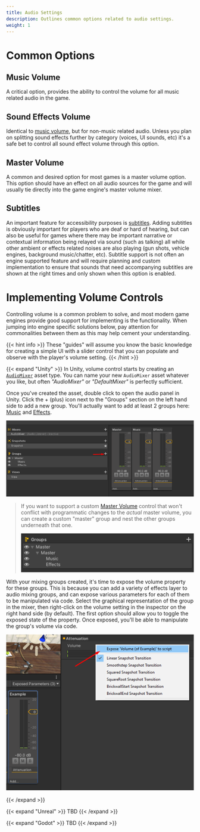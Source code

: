 ```yaml
---
title: Audio Settings
description: Outlines common options related to audio settings.
weight: 1
---
```


# Common Options

## Music Volume

A critical option, provides the ability to control the volume for all music related audio in the game. 

## Sound Effects Volume

Identical to [music volume](#music-volume), but for non-music related audio. Unless you plan on splitting sound effects further by category (voices, UI sounds, etc) it's a safe bet to control all sound effect volume through this option. 

## Master Volume

A common and desired option for most games is a master volume option. This option should have an effect on all audio sources for the game and will usually tie directly into the game engine's master volume mixer.

## Subtitles

An important feature for accessibility purposes is [subtitles](https://en.wikipedia.org/wiki/Subtitles). Adding subtitles is obviously important for players who are deaf or hard of hearing, but can also be useful for games where there may be important narrative or contextual information being relayed via sound (such as talking) all while other ambient or effects related noises are also playing (gun shots, vehicle engines, background music/chatter, etc). Subtitle support is not often an engine supported feature and will require planning and custom implementation to ensure that sounds that need accompanying subtitles are shown at the right times and only shown when this option is enabled.

# Implementing Volume Controls

Controlling volume is a common problem to solve, and most modern game engines provide good support for implementing is the functionality. When jumping into engine specific solutions below, pay attention for commonalities between them as this may help cement your understanding.

{{< hint info >}}
These "guides" will assume you know the basic knowledge for creating a simple UI with a slider control that you can populate and observe with the player's volume setting.
{{< /hint >}}

{{< expand "Unity" >}}
In Unity, volume control starts by creating an [`AudioMixer`](https://docs.unity3d.com/Manual/AudioMixer.html) asset type. You can name your new `AudioMixer` asset whatever you like, but often _"AudioMixer"_ or _"DefaultMixer"_ is perfectly sufficient.

Once you've created the asset, double click to open the audio panel in Unity. Click the + (plus) icon next to the "Groups" section on the left hand side to add a new group. You'll actually want to add at least 2 groups here: [Music](#music-volume) and [Effects](#sound-effects-volume).

![](./unity-add-mixer-group.png)

> If you want to support a custom [Master Volume](#master-volume) control that won't conflict with programmatic changes to the _actual_ master volume, you can create a custom "master" group and nest the other groups underneath that one.
>
> ![](./unity-custom-master.png)


With your mixing groups created, it's time to expose the volume property for these groups. This is because you can add a variety of effects layer to audio mixing groups, and can expose various parameters for each of them to be manipulated via code. Select the graphical representation of the group in the mixer, then right-click on the volume setting in the inspector on the right hand side (by default). The first option should allow you to toggle the exposed state of the property. Once exposed, you'll be able to manipulate the group's volume via code.

![](./unity-expose-parameter.png)

{{< /expand >}}

{{< expand "Unreal" >}}
TBD
{{< /expand >}}

{{< expand "Godot" >}}
TBD
{{< /expand >}}